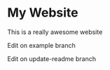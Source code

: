 # My Website

This is a really awesome website

Edit on example branch

Edit on update-readme branch
